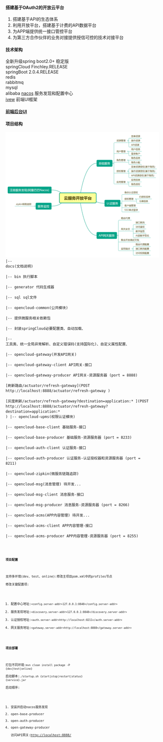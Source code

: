 #### 搭建基于OAuth2的开放云平台
1. 搭建基于API的生态体系 
2. 利用开放平台，搭建基于计费的API数据平台 
3. 为APP端提供统一接口管控平台
4. 为第三方合作伙伴的业务对接提供授信可控的技术对接平台
#### 技术架构
   全新升级spring boot2.0+ 稳定版  
   springCloud  Finchley.RELEASE  
   springBoot   2.0.4.RELEASE  
   redis  
   rabbitmq  
   mysql  
   alibaba  [nacos](https://nacos.io/en-us/) 服务发现和配置中心   
   [ivew](https://www.iviewui.com/docs/guide/install) 前端UI框架     
#### [前端后台UI](https://gitee.com/liuyadu/open-cloud-ui)
#### 项目结构
![Alt text](/docs/云服务开放平台.png)
<code>
|-- docs(文档说明)  
   |-- bin          执行脚本  
   |-- generator    代码生成器  
   |-- sql          sql文件  
|-- opencloud-common(公共模块)  
   |-- 提供微服务相关依赖包  
   |-- 封装springCloud必要配置类、自动加载、  
   |-- 工具类、统一全局异常解析、自定义错误码(支持国际化)、自定义属性配置、  
|-- opencloud-gateway(开发API网关)  
   |-- opencloud-gateway-client    API网关-接口  
   |-- opencloud-gateway-producer  API网关-资源服务器 (port = 8888)  
        [刷新路由/actuator/refresh-gateway](POST http://localhost:8888/actuator/refresh-gateway )  
        [灰度刷新/actuator/refresh-gateway?destination=application:* ](POST http://localhost:8888/actuator/refresh-gateway?destination=application:* )
|-- opencloud-upms(权限认证模块)  
   |-- opencloud-base-client    基础服务-接口  
   |-- opencloud-base-producer  基础服务-资源服务器 (port = 8233)  
   |-- opencloud-auth-client   认证服务-接口  
   |-- opencloud-auth-producer 认证服务-认证授权器和资源服务器 (port = 8211)  
|-- opencloud-zipkin(微服务链路追踪)  
|-- opencloud-msg(消息管理) 待开发...  
   |-- opencloud-msg-client   消息服务-接口  
   |-- opencloud-msg-producer 消息服务-资源服务器 (port = 8266)  
|-- opencloud-acms(APP内容管理) 待开发...  
   |-- opencloud-acms-client   APP内容管理-接口  
   |-- opencloud-acms-producer APP内容管理-资源服务器 (port = 8255)  
<code>

#### 项目配置
支持多环境(dev、test、online):修改主项目pom.xml中的profiles节点  
修改关键配置项:  
   1. 配置中心地址:<code><config.server-addr>127.0.0.1:8848</config.server-addr></code>  
   2. 服务发现地址:<code><discovery.server-addr>127.0.0.1:8848</discovery.server-addr></code>  
   3. 认证授权地址:<code><auth.server-addr>http://localhost:8211</auth.server-addr></code>  
   4. 网关服务地址:<code><gateway.server-addr>http://localhost:8888</gateway.server-addr></code>    
#### 项目部署
打包不同环境:<code>mvn clean install package -P {dev|test|online}</code>  
启动脚本:<code>./startup.sh {start|stop|restart|status} {service}.jar</code>    
启动顺序:   
   1. 安装并启动nacos服务发现  
   2. open-base-producer  
   3. open-auth-producer  
   4. open-gateway-producer  
访问API网关:[http://localhost:8888/](http://localhost:8888/)  

   

